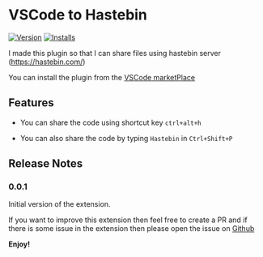 # VSCode to Hastebin
[![Version](https://vsmarketplacebadge.apphb.com/version-short/HamzaAnis.vscode-to-hastebin.svg
)](https://marketplace.visualstudio.com/items?itemName=HamzaAnis.vscode-to-hastebin)
[![Installs](https://vsmarketplacebadge.apphb.com/installs/HamzaAnis.vscode-to-hastebin.svg
)](https://marketplace.visualstudio.com/items?itemName=HamzaAnis.vscode-to-hastebin)

I made this plugin so that I can share files using hastebin server (https://hastebin.com/)

You can install the plugin from the [VSCode marketPlace](https://marketplace.visualstudio.com/items?itemName=HamzaAnis.vscode-to-hastebin)
## Features

 -  You can share the code using shortcut key `ctrl+alt+h`

 - You can also share the code by typing `Hastebin` in `Ctrl+Shift+P`

<!-- \!\[feature X\]\(images/feature-x.png\) -->


## Release Notes

### 0.0.1

Initial version of the extension.

If you want to improve this extension then feel free to create a PR and if there is some issue in the extension then please open the issue on [Github](https://github.com/HamzaAnis/vscode-to-hastebin/issues)

**Enjoy!**
